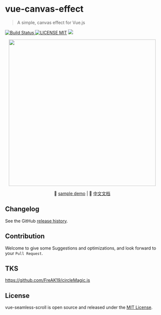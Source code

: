 # vue-canvas-effect
> A simple, canvas effect for Vue.js

[![Build Status](https://img.shields.io/appveyor/ci/gruntjs/grunt/master.svg) ![LICENSE MIT](https://img.shields.io/npm/l/express.svg)](https://www.npmjs.com/package/vue-canvas-effect) ![](https://img.shields.io/npm/v/vue-canvas-effect.svg)
                                                                      
<p align="center">
    <img src="http://p2.qqyou.com/biaoqing/UploadPic/2013-2/1/2013020120565544702.gif" width="480"/>
</p> 
                                            
<p align="center">
    🌾 <a href="https://chenxuan0000.github.io/vue-canvas-effect/index.html">sample demo</a> |
   📘 <a href="./document/README.md">中文文档</a> 
</p>
                                   

## Changelog
See the GitHub [release history](https://github.com/chenxuan0000/vue-canvas-effect/releases).

## Contribution
Welcome to give some Suggestions and optimizations, and look forward to your `Pull Request`.

## TKS
https://github.com/FreAK19/circleMagic.js

## License
vue-seamless-scroll is open source and released under the [MIT License](LICENSE).